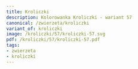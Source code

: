 ```yaml
---
title: Kroliczki
description: Kolorowanka Kroliczki - wariant 57
canonical: /zwierzeta/kroliczki
variant_of: kroliczki
image: /kroliczki/57/kroliczki-57.svg
pdf: /kroliczki/57/kroliczki-57.pdf
tags:
- zwierzeta
- kroliczki
---
```

